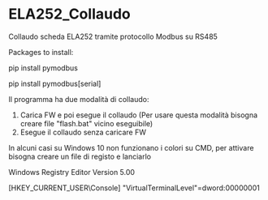 # ELA252_Collaudo
Collaudo scheda ELA252 tramite protocollo Modbus su RS485

Packages to install:

pip install pymodbus

pip install pymodbus[serial]

Il programma ha due modalità di collaudo:
1. Carica FW e poi esegue il collaudo (Per usare questa modalità bisogna creare file "flash.bat" vicino eseguibile)
2. Esegue il collaudo senza caricare FW


In alcuni casi su Windows 10 non funzionano i colori su CMD, per attivare bisogna creare un file di registo e lanciarlo

Windows Registry Editor Version 5.00

[HKEY_CURRENT_USER\Console]
"VirtualTerminalLevel"=dword:00000001
